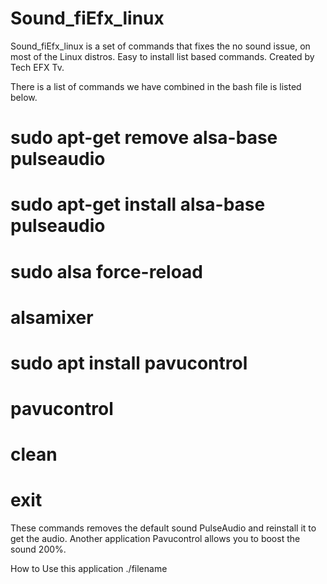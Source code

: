 # Sound_fiEfx_linux
Sound_fiEfx_linux is a set of commands that fixes the no sound issue, on most of the Linux distros.  Easy to install list based commands. Created by Tech EFX Tv.

There is a list of commands we have combined in the bash file is listed below.
# sudo apt-get remove alsa-base pulseaudio
# sudo apt-get install alsa-base pulseaudio
# sudo alsa force-reload 
# alsamixer
# sudo apt install pavucontrol
# pavucontrol
# clean
# exit

These commands removes the default sound PulseAudio and reinstall it to get the audio. Another application Pavucontrol allows you to boost the sound 200%.

How to Use this application
./filename
